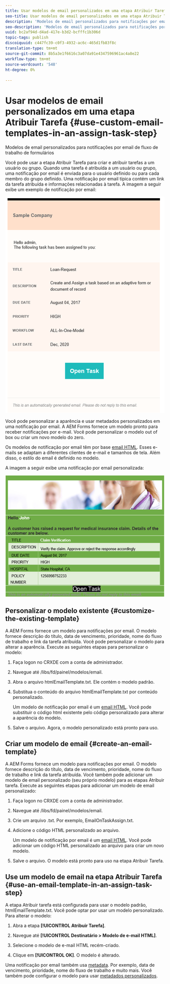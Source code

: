 ```yaml
---
title: Usar modelos de email personalizados em uma etapa Atribuir Tarefa
seo-title: Usar modelos de email personalizados em uma etapa Atribuir Tarefa
description: 'Modelos de email personalizados para notificações por email de fluxo de trabalho de formulários '
seo-description: 'Modelos de email personalizados para notificações por email de fluxo de trabalho de formulários '
uuid: bc2af94d-d4ad-417e-b3d2-bcfffc1b306d
topic-tags: publish
discoiquuid: c447fc39-c0f3-4932-ac6c-465d1fb83f8c
translation-type: tm+mt
source-git-commit: 8b5a3e1f6616c3a07da91e4347596961ac4a8e22
workflow-type: tm+mt
source-wordcount: '548'
ht-degree: 0%

---
```



# Usar modelos de email personalizados em uma etapa Atribuir Tarefa {#use-custom-email-templates-in-an-assign-task-step}

Modelos de email personalizados para notificações por email de fluxo de trabalho de formulários

Você pode usar a etapa Atribuir Tarefa para criar e atribuir tarefas a um usuário ou grupo. Quando uma tarefa é atribuída a um usuário ou grupo, uma notificação por email é enviada para o usuário definido ou para cada membro do grupo definido. Uma notificação por email típica contém um link da tarefa atribuída e informações relacionadas à tarefa. A imagem a seguir exibe um exemplo de notificação por email:

![Notificação por e-mail com modelo fora da caixa](do-not-localize/default-email-template.png)

Você pode personalizar a aparência e usar metadados personalizados em uma notificação por email. A AEM Forms fornece um modelo pronto para receber notificações por e-mail. Você pode personalizar o modelo out of box ou criar um novo modelo do zero.

Os modelos de notificação por email têm por base [email HTML](https://en.wikipedia.org/wiki/HTML_email). Esses e-mails se adaptam a diferentes clientes de e-mail e tamanhos de tela. Além disso, o estilo do email é definido no modelo.

A imagem a seguir exibe uma notificação por email personalizada:

![Notificação por email usando modelo personalizado](do-not-localize/customized-email.png)

## Personalizar o modelo existente {#customize-the-existing-template}

A AEM Forms fornece um modelo para notificações por email. O modelo fornece descrição do título, data de vencimento, prioridade, nome do fluxo de trabalho e link da tarefa atribuída. Você pode personalizar o modelo para alterar a aparência. Execute as seguintes etapas para personalizar o modelo:

1. Faça logon no CRXDE com a conta de administrador.

1. Navegue até /libs/fd/painel/modelos/email.

1. Abra o arquivo htmlEmailTemplate.txt. Ele contém o modelo padrão.

1. Substitua o conteúdo do arquivo htmlEmailTemplate.txt por conteúdo personalizado.

   Um modelo de notificação por email é um [email HTML](https://en.wikipedia.org/wiki/HTML_email). Você pode substituir o código html existente pelo código personalizado para alterar a aparência do modelo.

1. Salve o arquivo. Agora, o modelo personalizado está pronto para uso.

## Criar um modelo de email {#create-an-email-template}

A AEM Forms fornece um modelo para notificações por email. O modelo fornece descrição do título, data de vencimento, prioridade, nome do fluxo de trabalho e link da tarefa atribuída. Você também pode adicionar um modelo de email personalizado (seu próprio modelo) para as etapas Atribuir tarefa. Execute as seguintes etapas para adicionar um modelo de email personalizado:

1. Faça logon no CRXDE com a conta de administrador.

1. Navegue até /libs/fd/painel/modelos/email.

1. Crie um arquivo .txt. Por exemplo, EmailOnTaskAssign.txt.

1. Adicione o código HTML personalizado ao arquivo.

   Um modelo de notificação por email é um [email HTML](https://en.wikipedia.org/wiki/HTML_email). Você pode adicionar um código HTML personalizado ao arquivo para criar um novo modelo.

1. Salve o arquivo. O modelo está pronto para uso na etapa Atribuir Tarefa.

## Use um modelo de email na etapa Atribuir Tarefa {#use-an-email-template-in-an-assign-task-step}

A etapa Atribuir tarefa está configurada para usar o modelo padrão, htmlEmailTemplate.txt. Você pode optar por usar um modelo personalizado. Para alterar o modelo:

1. Abra a etapa **[!UICONTROL Atribuir Tarefa]**.

1. Navegue até **[!UICONTROL Destinatário > Modelo de e-mail HTML]**.

1. Selecione o modelo de e-mail HTML recém-criado.

1. Clique em **[!UICONTROL OK]**. O modelo é alterado.

Uma notificação por email também usa [metadata](/help/forms/using/use-metadata-in-email-notifications.md). Por exemplo, data de vencimento, prioridade, nome do fluxo de trabalho e muito mais. Você também pode configurar o modelo para usar [metadados personalizados](/help/forms/using/use-metadata-in-email-notifications.md#using-custom-metadata-in-an-email-notification).
